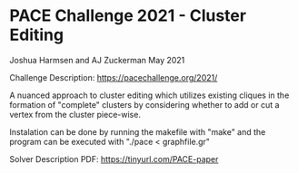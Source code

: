 # PACE Challenge 2021 - Cluster Editing
Joshua Harmsen and AJ Zuckerman
May 2021

Challenge Description: https://pacechallenge.org/2021/

A nuanced approach to cluster editing which utilizes existing cliques in the
formation of "complete" clusters by considering whether to add or cut
a vertex from the cluster piece-wise.

Instalation can be done by running the makefile with "make" and the program can 
be executed with "./pace < graphfile.gr"


Solver Description PDF: https://tinyurl.com/PACE-paper
